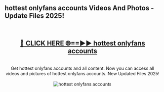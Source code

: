 <h2>hottest onlyfans accounts Videos And Photos - Update Files 2025!</h2>
<br>
<div align="center">
<h2><a href="https://linkcuts.com/hfmhzwbr" rel="nofollow">🔴 CLICK HERE 🌐==►► hottest onlyfans accounts</a></h2>
<br>
Get hottest onlyfans accounts and all content. Now you can access all videos and pictures of hottest onlyfans accounts. New Updated Files 2025!
<br>
<br>
<a href="https://linkcuts.com/hfmhzwbr" rel="nofollow" data-target="animated-image.originalLink"><img src="https://i.ibb.co.com/WyWwxjT/player-gif2.gif" alt="hottest onlyfans accounts" style="max-width: 100%; display: inline-block;" data-target="animated-image.originalImage"></a>
</div>
<br>